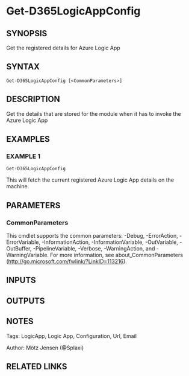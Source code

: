 ﻿---
external help file: d365fo.tools-help.xml
Module Name: d365fo.tools
online version:
schema: 2.0.0
---

# Get-D365LogicAppConfig

## SYNOPSIS
Get the registered details for Azure Logic App

## SYNTAX

```
Get-D365LogicAppConfig [<CommonParameters>]
```

## DESCRIPTION
Get the details that are stored for the module when
it has to invoke the Azure Logic App

## EXAMPLES

### EXAMPLE 1
```
Get-D365LogicAppConfig
```

This will fetch the current registered Azure Logic App details on the machine.

## PARAMETERS

### CommonParameters
This cmdlet supports the common parameters: -Debug, -ErrorAction, -ErrorVariable, -InformationAction, -InformationVariable, -OutVariable, -OutBuffer, -PipelineVariable, -Verbose, -WarningAction, and -WarningVariable.
For more information, see about_CommonParameters (http://go.microsoft.com/fwlink/?LinkID=113216).

## INPUTS

## OUTPUTS

## NOTES
Tags: LogicApp, Logic App, Configuration, Url, Email

Author: Mötz Jensen (@Splaxi)

## RELATED LINKS
